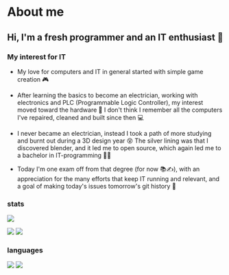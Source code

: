# About me

## Hi, I'm a fresh programmer and an IT enthusiast 🌱

### My interest for IT

* My love for computers and IT in general started with simple game creation 🎮

* After learning the basics to become an electrician, working with electronics and PLC (Programmable Logic Controller), my interest moved toward the hardware 🔌 I don't think I remember all the computers I've repaired, cleaned and built since then 💻

* I never became an electrician, instead I took a path of more studying and burnt out during a 3D design year 😵 The silver lining was that I discovered blender, and it led me to open source, which again led me to a bachelor in IT-programming 👨‍💻

* Today I'm one exam off from that degree (for now 📚✍️), with an appreciation for the many efforts that keep IT running and relevant, and a goal of making today's issues tomorrow's git history 📜

[//]: # (site for guide on setup, and template code)
[//]: # (https://github.com/vn7n24fzkq/github-profile-summary-cards)

### stats

[//]: # (profile detail card)
[//]: ![](http://vercel-gamingtruble.vercel.app/api/cards/profile-details?username=gamingtruble&theme=panda#gh-dark-mode-only)
![](http://vercel-gamingtruble.vercel.app/api/cards/profile-details?username=gamingtruble&theme=casper#gh-light-mode-only)

[//]: # (stats card and productive time card)
![](http://vercel-gamingtruble.vercel.app/api/cards/stats?username=gamingtruble&theme=panda#gh-dark-mode-only) ![](http://vercel-gamingtruble.vercel.app/api/cards/productive-time?username=gamingtruble&theme=panda&utcOffset=1#gh-dark-mode-only)

### languages

[//]: # (top language by repo card and top language by commit card)
![](http://vercel-gamingtruble.vercel.app/api/cards/repos-per-language?username=gamingtruble&theme=panda#gh-dark-mode-only) ![](http://vercel-gamingtruble.vercel.app/api/cards/most-commit-language?username=gamingtruble&theme=panda#gh-dark-mode-only)
